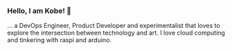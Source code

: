 ### Hello, I am Kobe! 👋

... a DevOps Engineer, Product Developer and experimentalist that loves to explore the intersection between technology and art.
I love cloud computing and tinkering with raspi and arduino.


<!--
**kobeBigs/kobeBigs** is a ✨ _special_ ✨ repository because its `README.md` (this file) appears on your GitHub profile.

Here are some ideas to get you started:

- 🔭 I’m currently working on ...
- 🌱 I’m currently learning ...
- 👯 I’m looking to collaborate on ...
- 🤔 I’m looking for help with ...
- 💬 Ask me about ...
- 📫 How to reach me: ...
- 😄 Pronouns: ...
- ⚡ Fun fact: ...
-->
